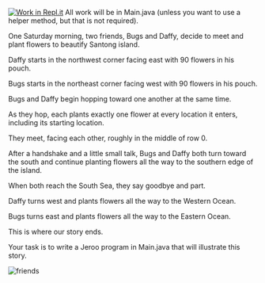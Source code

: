 [![Work in Repl.it](https://classroom.github.com/assets/work-in-replit-14baed9a392b3a25080506f3b7b6d57f295ec2978f6f33ec97e36a161684cbe9.svg)](https://classroom.github.com/online_ide?assignment_repo_id=3254053&assignment_repo_type=AssignmentRepo)
All work will be in Main.java (unless you want to use a helper method, but that is not required).

One Saturday morning, two friends, Bugs and Daffy, decide to meet and plant flowers to beautify Santong island. 

Daffy starts in the northwest corner facing east with 90 flowers in his pouch. 

Bugs starts in the northeast corner facing west with 90 flowers in his pouch. 

Bugs and Daffy begin hopping toward one another at the same time. 

As they hop, each plants exactly one flower at every location it enters, including its starting location. 

They meet, facing each other, roughly in the middle of row 0. 

After a handshake and a little small talk, Bugs and Daffy both turn toward the south 
and continue planting flowers all the way to the southern edge of the island. 

When both reach the South Sea, they say goodbye and part. 

Daffy turns west and plants flowers all the way to the Western Ocean. 

Bugs turns east and plants flowers all the way to the Eastern Ocean. 

This is where our story ends. 

Your task is to write a Jeroo program in Main.java that will illustrate this story.

![friends](https://user-images.githubusercontent.com/28961298/93718585-ec5aac00-fb42-11ea-9ecc-c1e2df3f9738.gif)






